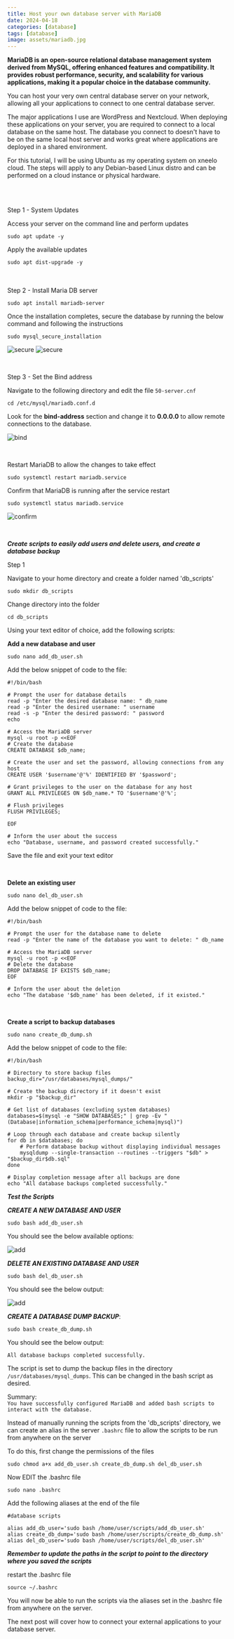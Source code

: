 ```yaml
---
title: Host your own database server with MariaDB  
date: 2024-04-18
categories: [database]
tags: [database]
image: assets/mariadb.jpg
---
```


**MariaDB is an open-source relational database management system derived from MySQL, offering enhanced features and compatibility. 
It provides robust performance, security, and scalability for various applications, making it a popular choice in the database community.**

You can host your very own central database server on your network, allowing all your applications to connect to one central database server. 

The major applications I use are WordPress and Nextcloud. When deploying these applications on your server, you are required to connect to a local database on the same host.
The database you connect to doesn't have to be on the same local host server and works great where applications are deployed in a shared environment.

For this tutorial, I will be using Ubuntu as my operating system on xneelo cloud. 
The steps will apply to any Debian-based Linux distro and can be performed on a cloud instance or physical hardware.

<br>
<br>

Step 1 - System Updates 

Access your server on the command line and perform updates

```
sudo apt update -y
```

Apply the available updates

```
sudo apt dist-upgrade -y
```
<br>
<br>
Step 2 - Install Maria DB server 

```
sudo apt install mariadb-server
```

Once the installation completes, secure the database by running the below command and following the instructions

```
sudo mysql_secure_installation
```
![secure](assets/secure1.jpg)
![secure](assets/secure2.jpg)

<br>

Step 3 - Set the Bind address 

Navigate to the following directory and edit the file `50-server.cnf` 

```
cd /etc/mysql/mariadb.conf.d
```

Look for the **bind-address** section and change it to **0.0.0.0** to allow remote connections to the database.

![bind](assets/bind.jpg)

<br>

Restart MariaDB to allow the changes to take effect 
```
sudo systemctl restart mariadb.service
```

Confirm that MariaDB is running after the service restart
```
sudo systemctl status mariadb.service
```
![confirm](assets/status.jpg)

<br>

***Create scripts to easily add users and delete users, and create a database backup***

Step 1 

Navigate to your home directory and create a folder named 'db_scripts'
```
sudo mkdir db_scripts
```
Change directory into the folder
```
cd db_scripts
```

Using your text editor of choice, add the following scripts:

**Add a new database and user**
```
sudo nano add_db_user.sh
```

Add the below snippet of code to the file:
```
#!/bin/bash

# Prompt the user for database details
read -p "Enter the desired database name: " db_name
read -p "Enter the desired username: " username
read -s -p "Enter the desired password: " password
echo

# Access the MariaDB server
mysql -u root -p <<EOF
# Create the database
CREATE DATABASE $db_name;

# Create the user and set the password, allowing connections from any host
CREATE USER '$username'@'%' IDENTIFIED BY '$password';

# Grant privileges to the user on the database for any host
GRANT ALL PRIVILEGES ON $db_name.* TO '$username'@'%';

# Flush privileges
FLUSH PRIVILEGES;

EOF

# Inform the user about the success
echo "Database, username, and password created successfully."
```
Save the file and exit your text editor

<br>

**Delete an existing user**
```
sudo nano del_db_user.sh
```

Add the below snippet of code to the file:
```
#!/bin/bash

# Prompt the user for the database name to delete
read -p "Enter the name of the database you want to delete: " db_name

# Access the MariaDB server
mysql -u root -p <<EOF
# Delete the database
DROP DATABASE IF EXISTS $db_name;
EOF

# Inform the user about the deletion
echo "The database '$db_name' has been deleted, if it existed."
```

<br>

**Create a script to backup databases**
```
sudo nano create_db_dump.sh
```

Add the below snippet of code to the file:
```
#!/bin/bash

# Directory to store backup files
backup_dir="/usr/databases/mysql_dumps/"

# Create the backup directory if it doesn't exist
mkdir -p "$backup_dir"

# Get list of databases (excluding system databases)
databases=$(mysql -e "SHOW DATABASES;" | grep -Ev "(Database|information_schema|performance_schema|mysql)")

# Loop through each database and create backup silently
for db in $databases; do
    # Perform database backup without displaying individual messages
    mysqldump --single-transaction --routines --triggers "$db" > "$backup_dir$db.sql"
done

# Display completion message after all backups are done
echo "All database backups completed successfully."
```

***Test the Scripts***

***CREATE A NEW DATABASE AND USER***
```
sudo bash add_db_user.sh
```

You should see the below available options:

![add](/assets/addb.jpg)


***DELETE AN EXISTING DATABASE AND USER***
```
sudo bash del_db_user.sh
```

You should see the below output:

![add](/assets/deldb.jpg)


***CREATE A DATABASE DUMP BACKUP***:

```
sudo bash create_db_dump.sh
```

You should see the below output:

`All database backups completed successfully.`

The script is set to dump the backup files in the directory `/usr/databases/mysql_dumps`. This can be changed in the bash script as desired.


Summary:
<br>
`You have successfully configured MariaDB and added bash scripts to interact with the database.`

Instead of manually running the scripts from the 'db_scripts' directory, we can create an 
alias in the server `.bashrc` file to allow the scripts to be run from anywhere on the server

To do this, first change the permissions of the files

```
sudo chmod a+x add_db_user.sh create_db_dump.sh del_db_user.sh
```

Now EDIT the .bashrc file

```
sudo nano .bashrc
```

Add the following aliases at the end of the file 

```
#database scripts

alias add_db_user='sudo bash /home/user/scripts/add_db_user.sh'
alias create_db_dump='sudo bash /home/user/scripts/create_db_dump.sh'
alias del_db_user='sudo bash /home/user/scripts/del_db_user.sh'
```
***Remember to update the paths in the script to point to the directory where you saved the scripts***

restart the .bashrc file 
```
source ~/.bashrc
```

You will now be able to run the scripts via the aliases set in the .bashrc file from anywhere on the server. 

The next post will cover how to connect your external applications to your database server. 
